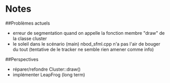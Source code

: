 <meta charset="UTF-8"> <!--/déclaration de l'encodage directement en html-->

Notes
==============

##Problèmes actuels

- erreur de segmentation quand on appelle la fonction membre "draw" de la classe cluster
- le soleil dans le scénario (main) nbod_sfml.cpp n'a pas l'air de bouger du tout (tentative de le tracker ne semble rien amener comme info)


##Perspectives

- réparer/refondre Cluster::draw()
- implémenter LeapFrog (long term)